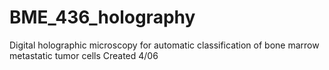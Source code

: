 # BME_436_holography
Digital holographic microscopy for automatic classification of bone marrow metastatic tumor cells
Created 4/06
